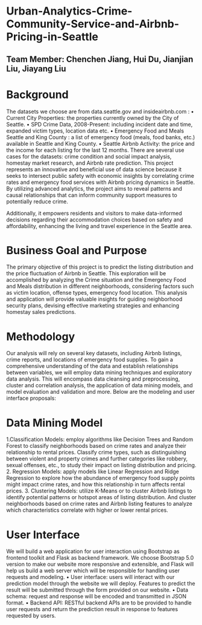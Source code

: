 # Urban-Analytics-Crime-Community-Service-and-Airbnb-Pricing-in-Seattle
## Team Member: Chenchen Jiang, Hui Du, Jianjian Liu, Jiayang Liu

# Background
The datasets we choose are from data.seattle.gov and insideairbnb.com :
• Current City Properties: the properties currently owned by the City of Seattle.
• SPD Crime Data, 2008-Present: including incident date and time, expanded victim types, location
data etc.
• Emergency Food and Meals Seattle and King County : a list of emergency food (meals, food banks,
etc.) available in Seattle and King County.
• Seattle Airbnb Activity: the price and the income for each listing for the last 12 months.
There are several use cases for the datasets: crime condition and social impact analysis, homestay market research, and Airbnb rate prediction.
This project represents an innovative and beneficial use of data science because it seeks to intersect public safety with economic insights by correlating crime rates and emergency food services with Airbnb pricing dynamics in Seattle. By utilizing advanced analytics, the project aims to reveal patterns and causal relationships that can inform community support measures to potentially reduce crime.

Additionally, it empowers residents and visitors to make data-informed decisions regarding their
accommodation choices based on safety and affordability, enhancing the living and travel experience in
the Seattle area.

# Business Goal and Purpose
The primary objective of this project is to predict the listing distribution and the price fluctuation of
Airbnb in Seattle. This exploration will be accomplished by analyzing the Crime situation and the
Emergency Food and Meals distribution in different neighborhoods, considering factors such as victim
location, offense types, emergency food location. This analysis and application will provide valuable
insights for guiding neighborhood security plans, devising effective marketing strategies and enhancing
homestay sales predictions.

# Methodology
Our analysis will rely on several key datasets, including Airbnb listings, crime reports, and locations of
emergency food supplies. To gain a comprehensive understanding of the data and establish
relationships between variables, we will employ data mining techniques and exploratory data analysis.
This will encompass data cleansing and preprocessing, cluster and correlation analysis, the application
of data mining models, and model evaluation and validation and more. Below are the modeling and
user interface proposals:

# Data Mining Model
1.Classification Models: employ algorithms like Decision Trees and Random Forest to classify
neighborhoods based on crime rates and analyze their relationship to rental prices. Classify crime types, such as distinguishing between violent and property crimes and further categories like robbery,
sexual offenses, etc., to study their impact on listing distribution and pricing.
2. Regression Models: apply models like Linear Regression and Ridge Regression to explore how the abundance of emergency food supply points might impact crime rates, and how this relationship in turn affects rental prices.
3. Clustering Models: utilize K-Means or to cluster Airbnb listings to identify potential patterns or hotspot areas of listing distribution. And cluster neighborhoods based on crime rates and Airbnb listing features to analyze which characteristics correlate with higher or lower rental prices.

# User Interface
We will build a web application for user interaction using Bootstrap as frontend toolkit and Flask as backend framework. We choose Bootstrap 5.0 version to make our website more responsive and extensible, and Flask will help us build a web server which will be responsible for handling user requests and modeling.
• User interface: users will interact with our prediction model through the website we will deploy. Features to predict the result will be submitted through the form provided on our website.
• Data schema: request and response will be encoded and transmitted in JSON format.
• Backend API: RESTful backend APIs are to be provided to handle user requests and return the prediction result in response to features requested by users.
